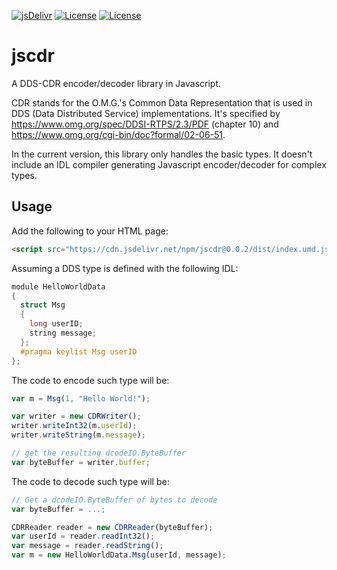 [![jsDelivr](https://data.jsdelivr.com/v1/package/npm/jscdr/badge)](https://www.jsdelivr.com/package/npm/jscdr)
[![License](https://img.shields.io/badge/License-EPL%202.0-blue)](https://choosealicense.com/licenses/epl-2.0/)
[![License](https://img.shields.io/badge/License-Apache%202.0-blue.svg)](https://opensource.org/licenses/Apache-2.0)

# jscdr

A DDS-CDR encoder/decoder library in Javascript.

CDR stands for the O.M.G.'s Common Data Representation that is used in DDS (Data Distributed Service) implementations.
It's specified by https://www.omg.org/spec/DDSI-RTPS/2.3/PDF (chapter 10) and https://www.omg.org/cgi-bin/doc?formal/02-06-51.

In the current version, this library only handles the basic types.
It doesn't include an IDL compiler generating Javascript encoder/decoder for complex types.



## Usage

Add the following to your HTML page:
```html
<script src="https://cdn.jsdelivr.net/npm/jscdr@0.0.2/dist/index.umd.js"></script>
```

Assuming a DDS type is defined with the following IDL:
```c
module HelloWorldData
{
  struct Msg
  {
    long userID;
    string message;
  };
  #pragma keylist Msg userID
};
```

The code to encode such type will be:
```js
var m = Msg(1, "Hello World!");

var writer = new CDRWriter();
writer.writeInt32(m.userId);
writer.writeString(m.message);

// get the resulting dcodeIO.ByteBuffer
var byteBuffer = writer.buffer;
```

The code to decode such type will be:
```js
// Get a dcodeIO.ByteBuffer of bytes to decode
var byteBuffer = ...;

CDRReader reader = new CDRReader(byteBuffer);
var userId = reader.readInt32();
var message = reader.readString();
var m = new HelloWorldData.Msg(userId, message);
```
